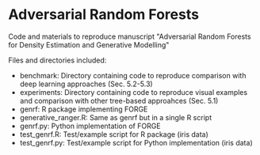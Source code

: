 # Adversarial Random Forests
Code and materials to reproduce manuscript "Adversarial Random Forests for Density Estimation and Generative Modelling"

Files and directories included: 

* benchmark: Directory containing code to reproduce comparison with deep learning approaches (Sec. 5.2-5.3)
* experiments: Directory containing code to reproduce visual examples and comparison with other tree-based approahces (Sec. 5.1)
* genrf: R package implementing FORGE
* generative_ranger.R: Same as genrf but in a single R script
* genrf.py: Python implementation of FORGE
* test_genrf.R: Test/example script for R package (iris data)
* test_genrf.py: Test/example script for Python implementation (iris data)
